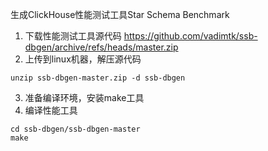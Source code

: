 生成ClickHouse性能测试工具Star Schema Benchmark
1. 下载性能测试工具源代码 <https://github.com/vadimtk/ssb-dbgen/archive/refs/heads/master.zip>
2. 上传到linux机器，解压源代码
````
unzip ssb-dbgen-master.zip -d ssb-dbgen
````
3. 准备编译环境，安装make工具
4. 编译性能工具
````
cd ssb-dbgen/ssb-dbgen-master
make
````